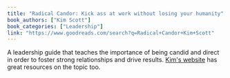 ```yaml
---
title: "Radical Candor: Kick ass at work without losing your humanity"
book_authors: ["Kim Scott"]
book_categories: ["Leadership"]
link: "https://www.goodreads.com/search?q=Radical+Candor+Kim+Scott"
---
```


A leadership guide that teaches the importance of being candid and direct in order to foster strong relationships and drive results. [Kim's website](https://www.radicalcandor.com) has great resources on the topic too.